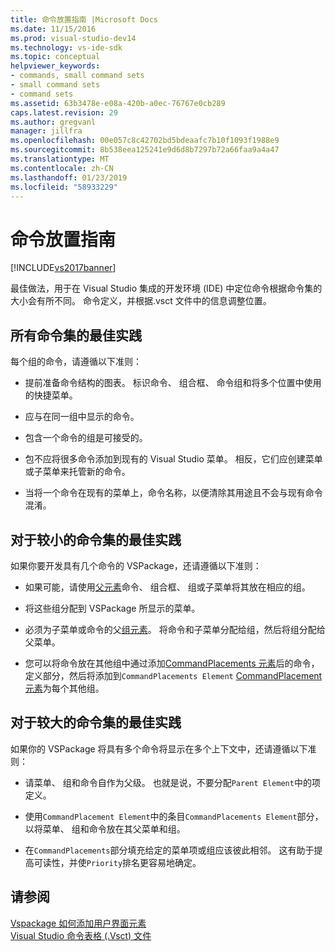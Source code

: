```yaml
---
title: 命令放置指南 |Microsoft Docs
ms.date: 11/15/2016
ms.prod: visual-studio-dev14
ms.technology: vs-ide-sdk
ms.topic: conceptual
helpviewer_keywords:
- commands, small command sets
- small command sets
- command sets
ms.assetid: 63b3478e-e08a-420b-a0ec-76767e0cb289
caps.latest.revision: 29
ms.author: gregvanl
manager: jillfra
ms.openlocfilehash: 00e057c8c42702bd5bdeaafc7b10f1093f1988e9
ms.sourcegitcommit: 8b538eea125241e9d6d8b7297b72a66faa9a4a47
ms.translationtype: MT
ms.contentlocale: zh-CN
ms.lasthandoff: 01/23/2019
ms.locfileid: "58933229"
---
```

# <a name="command-placement-guidelines"></a>命令放置指南
[!INCLUDE[vs2017banner](../../includes/vs2017banner.md)]

最佳做法，用于在 Visual Studio 集成的开发环境 (IDE) 中定位命令根据命令集的大小会有所不同。 命令定义，并根据.vsct 文件中的信息调整位置。  
  
## <a name="best-practices-for-all-command-sets"></a>所有命令集的最佳实践  
 每个组的命令，请遵循以下准则：  
  
-   提前准备命令结构的图表。 标识命令、 组合框、 命令组和将多个位置中使用的快捷菜单。  
  
-   应与在同一组中显示的命令。  
  
-   包含一个命令的组是可接受的。  
  
-   包不应将很多命令添加到现有的 Visual Studio 菜单。 相反，它们应创建菜单或子菜单来托管新的命令。  
  
-   当将一个命令在现有的菜单上，命令名称，以便清除其用途且不会与现有命令混淆。  
  
## <a name="best-practices-for-small-command-sets"></a>对于较小的命令集的最佳实践  
 如果你要开发具有几个命令的 VSPackage，还请遵循以下准则：  
  
-   如果可能，请使用[父元素](../../extensibility/parent-element.md)命令、 组合框、 组或子菜单将其放在相应的组。  
  
-   将这些组分配到 VSPackage 所显示的菜单。  
  
-   必须为子菜单或命令的父[组元素](../../extensibility/group-element.md)。 将命令和子菜单分配给组，然后将组分配给父菜单。  
  
-   您可以将命令放在其他组中通过添加[CommandPlacements 元素](../../extensibility/commandplacements-element.md)后的命令，定义部分，然后将添加到`CommandPlacements Element` [CommandPlacement 元素](../../extensibility/commandplacement-element.md)为每个其他组。  
  
## <a name="best-practices-for-large-command-sets"></a>对于较大的命令集的最佳实践  
 如果你的 VSPackage 将具有多个命令将显示在多个上下文中，还请遵循以下准则：  
  
-   请菜单、 组和命令自作为父级。 也就是说，不要分配`Parent Element`中的项定义。  
  
-   使用`CommandPlacement Element`中的条目`CommandPlacements Element`部分，以将菜单、 组和命令放在其父菜单和组。  
  
-   在`CommandPlacements`部分填充给定的菜单项或组应该彼此相邻。 这有助于提高可读性，并使`Priority`排名更容易地确定。  
  
## <a name="see-also"></a>请参阅  
 [Vspackage 如何添加用户界面元素](../../extensibility/internals/how-vspackages-add-user-interface-elements.md)   
 [Visual Studio 命令表格 (.Vsct) 文件](../../extensibility/internals/visual-studio-command-table-dot-vsct-files.md)
